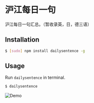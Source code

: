 # 沪江每日一句

沪江每日一句汇总。（暂收录英，日，德三语）

## Installation
```bash
$ [sudo] npm install dailysentence -g
```

## Usage
Run `dailysentence` in terminal.
```bash
$ dailysentence
```
![Demo](https://raw.github.com/Frederick-S/HJDailySentence/master/screenshot.png)

